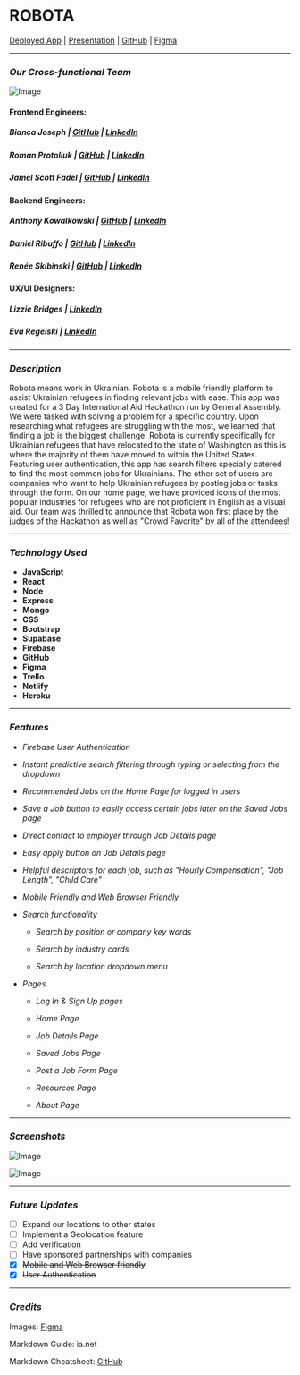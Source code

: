 # **ROBOTA**

[Deployed App](https://robota-ukraine.netlify.app/) | [Presentation](https://docs.google.com/presentation/d/1KPU7uL_DgQvKG4KeRvCvVRvz4jBJWEIAykm4fYgxOow/edit#slide=id.g126e7c3924d_0_190) | [GitHub](https://github.com/GA-Hackathon-Ukraine) | [Figma](https://www.figma.com/files/team/1103365125208080239/Ukraine?fuid=1103367579039861110)

---

### **_Our Cross-functional Team_**

![Image](https://i.imgur.com/QUSLBwd.png)

#### **Frontend Engineers:**

##### Bianca Joseph | [GitHub](https://github.com/biancajoseph101) | [LinkedIn](https://www.linkedin.com/in/biancaclairejoseph)

##### Roman Protoliuk | [GitHub](https://github.com/romanprotoliuk) | [LinkedIn](https://www.linkedin.com/in/roman-protoliuk-a5340a170/)

##### Jamel Scott Fadel | [GitHub](https://github.com/jamelscott) | [LinkedIn](https://www.linkedin.com/in/jamelfadel/)

#### **Backend Engineers:**

##### Anthony Kowalkowski | [GitHub](https://github.com/adkowalkowski) | [LinkedIn](https://www.linkedin.com/in/anthony-kowalkowski/)

##### Daniel Ribuffo | [GitHub](https://github.com/dribuffo) | [LinkedIn](https://www.linkedin.com/in/danielribuffo/)

##### Renée Skibinski | [GitHub](https://github.com/giamazonas) | [LinkedIn](https://www.linkedin.com/in/renee-skibinski-/)

#### **UX/UI Designers:**

##### Lizzie Bridges | [LinkedIn](https://www.linkedin.com/in/lizziebridges/)

##### Eva Regelski | [LinkedIn](https://www.linkedin.com/in/eva-regelski/)

---

### **_Description_**

Robota means work in Ukrainian. Robota is a mobile friendly platform to assist Ukrainian refugees in finding relevant jobs with ease. This app was created for a 3 Day International Aid Hackathon run by General Assembly. We were tasked with solving a problem for a specific country. Upon researching what refugees are struggling with the most, we learned that finding a job is the biggest challenge. Robota is currently specifically for Ukrainian refugees that have relocated to the state of Washington as this is where the majority of them have moved to within the United States. Featuring user authentication, this app has search filters specially catered to find the most common jobs for Ukrainians. The other set of users are companies who want to help Ukrainian refugees by posting jobs or tasks through the form. On our home page, we have provided icons of the most popular industries for refugees who are not proficient in English as a visual aid. Our team was thrilled to announce that Robota won first place by the judges of the Hackathon as well as "Crowd Favorite" by all of the attendees!

---

### **_Technology Used_**

- **JavaScript**
- **React**
- **Node**
- **Express**
- **Mongo**
- **CSS**
- **Bootstrap**
- **Supabase**
- **Firebase**
- **GitHub**
- **Figma**
- **Trello**
- **Netlify**
- **Heroku**

---

### **_Features_**

- _Firebase User Authentication_
- _Instant predictive search filtering through typing or selecting from the dropdown_
- _Recommended Jobs on the Home Page for logged in users_
- _Save a Job button to easily access certain jobs later on the Saved Jobs page_
- _Direct contact to employer through Job Details page_
- _Easy apply button on Job Details page_
- _Helpful descriptors for each job, such as "Hourly Compensation", "Job Length", "Child Care"_
- _Mobile Friendly and Web Browser Friendly_

- _Search functionality_

  - _Search by position or company key words_

  - _Search by industry cards_

  - _Search by location dropdown menu_

- _Pages_

  - _Log In & Sign Up pages_

  - _Home Page_

  - _Job Details Page_

  - _Saved Jobs Page_

  - _Post a Job Form Page_

  - _Resources Page_

  - _About Page_

---

### **_Screenshots_**

![Image](https://i.imgur.com/qPD3PJg.png)

![Image](https://i.imgur.com/IMn7oax.png)

---

### **_Future Updates_**

- [ ] Expand our locations to other states
- [ ] Implement a Geolocation feature
- [ ] Add verification
- [ ] Have sponsored partnerships with companies
- [x] ~~Mobile and Web Browser friendly~~
- [x] ~~User Authentication~~

---

### **_Credits_**

Images: [Figma](www.figma.com)

Markdown Guide: ia.net

Markdown Cheatsheet: [GitHub](www.github.com)
